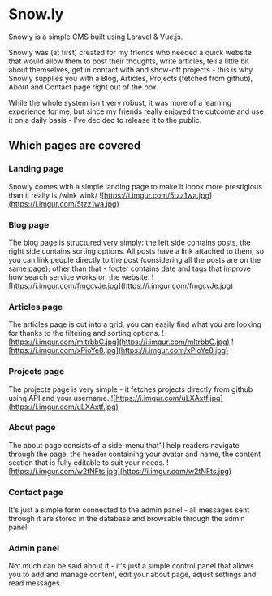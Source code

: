 # Snow.ly

Snowly is a simple CMS built using Laravel & Vue.js.

Snowly was (at first) created for my friends who needed a quick website that would allow them to post their thoughts, write articles, tell a little bit about themselves, get in contact with and show-off projects - this is why Snowly supplies you with a Blog, Articles, Projects (fetched from github), About and Contact page right out of the box.

While the whole system isn't very robust, it was more of a learning experience for me, but since my friends really enjoyed the outcome and use it on a daily basis - I've decided to release it to the public.

## Which pages are covered
### Landing page
Snowly comes with a simple landing page to make it loook more prestigious than it really is /wink wink/
![https://i.imgur.com/5tzz1wa.jpg](https://i.imgur.com/5tzz1wa.jpg)

### Blog page
The blog page is structured very simply: the left side contains posts, the right side contains sorting options.
All posts have a link attached to them, so you can link people directly to the post (considering all the posts are on the same page); other than that - footer contains date and tags that improve how search service works on the website.
![https://i.imgur.com/fmgcvJe.jpg](https://i.imgur.com/fmgcvJe.jpg)

### Articles page
The articles page is cut into a grid, you can easily find what you are looking for thanks to the filtering and sorting options.
![https://i.imgur.com/mltrbbC.jpg](https://i.imgur.com/mltrbbC.jpg)
![https://i.imgur.com/xPioYe8.jpg](https://i.imgur.com/xPioYe8.jpg)

### Projects page
The projects page is very simple - it fetches projects directly from github using API and your username.
![https://i.imgur.com/uLXAxtf.jpg](https://i.imgur.com/uLXAxtf.jpg)

### About page
The about page consists of a side-menu that'll help readers navigate through the page, the header containing your avatar and name, the content section that is fully editable to suit your needs.
![https://i.imgur.com/w2tNFts.jpg](https://i.imgur.com/w2tNFts.jpg)

### Contact page
It's just a simple form connected to the admin panel - all messages sent through it are stored in the database and browsable through the admin panel.

### Admin panel
Not much can be said about it - it's just a simple control panel that allows you to add and manage content, edit your about page, adjust settings and read messages.
